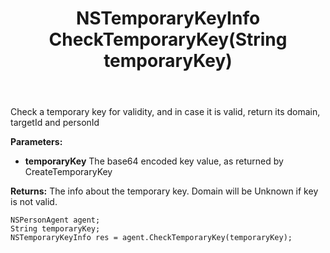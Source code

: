 ﻿---
uid: crmscript_ref_NSPersonAgent_CheckTemporaryKey
title: NSTemporaryKeyInfo CheckTemporaryKey(String temporaryKey)
intellisense: NSPersonAgent.CheckTemporaryKey
keywords: NSPersonAgent, CheckTemporaryKey
so.topic: reference
---

Check a temporary key for validity, and in case it is valid, return its domain, targetId and personId

**Parameters:**
 - **temporaryKey** The base64 encoded key value, as returned by CreateTemporaryKey

**Returns:** The info about the temporary key. Domain will be Unknown if key is not valid.

```crmscript
NSPersonAgent agent;
String temporaryKey;
NSTemporaryKeyInfo res = agent.CheckTemporaryKey(temporaryKey);
```

